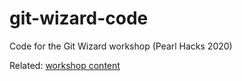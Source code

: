 # git-wizard-code

Code for the Git Wizard workshop (Pearl Hacks 2020)

Related: [workshop content](https://github.com/benknoble/git-wizard-content)
